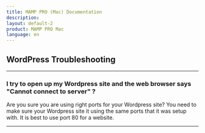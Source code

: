 ```yaml
---
title: MAMP PRO (Mac) Documentation
description: 
layout: default-2
product: MAMP PRO Mac
language: en
---
```


## WordPress Troubleshooting

---

### I try to open up my Wordpress site and the web browser says "Cannot connect to server" ?

Are you sure you are using right ports for your Wordpress site? You need to make sure your Wordpress site it using the same ports that it was setup with. It is best to use port 80 for a website.

---


